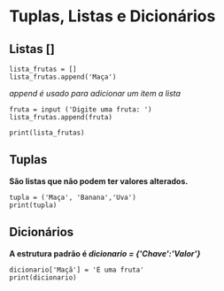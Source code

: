 # Tuplas, Listas e Dicionários

## Listas []
    lista_frutas = [] 
    lista_frutas.append('Maça') 

*append é usado para adicionar um item a lista*

    fruta = input ('Digite uma fruta: ')
    lista_frutas.append(fruta)

    print(lista_frutas)


## Tuplas 
**São listas que não podem ter valores alterados.**

    tupla = ('Maça', 'Banana','Uva')
    print(tupla)

## Dicionários
**A estrutura padrão é *dicionario = {'Chave':'Valor'}***

    dicionario['Maçã'] = 'É uma fruta'
    print(dicionario)
